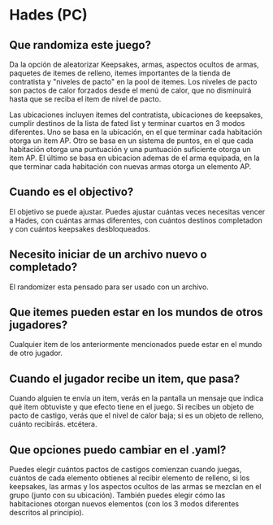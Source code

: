 # Hades (PC)


## Que randomiza este juego?

Da la opción de aleatorizar Keepsakes, armas, aspectos ocultos de armas, paquetes de itemes de relleno, itemes importantes de la
tienda de contratista y "niveles de pacto" en la pool de itemes. Los niveles de pacto son pactos de calor forzados desde el menú 
de calor, que no disminuirá hasta que se reciba el item de nivel de pacto.

Las ubicaciones incluyen itemes del contratista, ubicaciones de keepsakes, cumplir destinos de la lista de fated list
y terminar cuartos en 3 modos diferentes. Uno se basa en la ubicación, en el que terminar cada habitación otorga un item AP.
Otro se basa en un sistema de puntos, en el que cada habitación otorga una puntuación y una puntuación suficiente otorga un item AP.
El último se basa en ubicacion ademas de el arma equipada, en la que terminar cada habitación con nuevas armas otorga un elemento AP.


## Cuando es el objectivo?

El objetivo se puede ajustar. Puedes ajustar cuántas veces necesitas vencer a Hades, con cuántas armas diferentes,
con cuántos destinos completadon y con cuántos keepsakes desbloqueados.

## Necesito iniciar de un archivo nuevo o completado?

El randomizer esta pensado para ser usado con un archivo.

## Que itemes pueden estar en los mundos de otros jugadores?

Cualquier item de los anteriormente mencionados puede estar en el mundo de otro jugador.

## Cuando el jugador recibe un item, que pasa?

Cuando alguien te envía un item, verás en la pantalla un mensaje que indica qué item obtuviste y que efecto tiene en el juego.
Si recibes un objeto de pacto de castigo, verás que el nivel de calor baja; si es un objeto de relleno, cuánto recibirás.
etcétera.

## Que opciones puedo cambiar en el .yaml?

Puedes elegir cuántos pactos de castigos comienzan cuando juegas, cuántos de cada elemento obtienes al recibir
elemento de relleno, si los keepsakes, las armas y los aspectos ocultos de las armas se mezclan en el grupo (junto con su ubicación).
También puedes elegir cómo las habitaciones otorgan nuevos elementos (con los 3 modos diferentes descritos al principio).